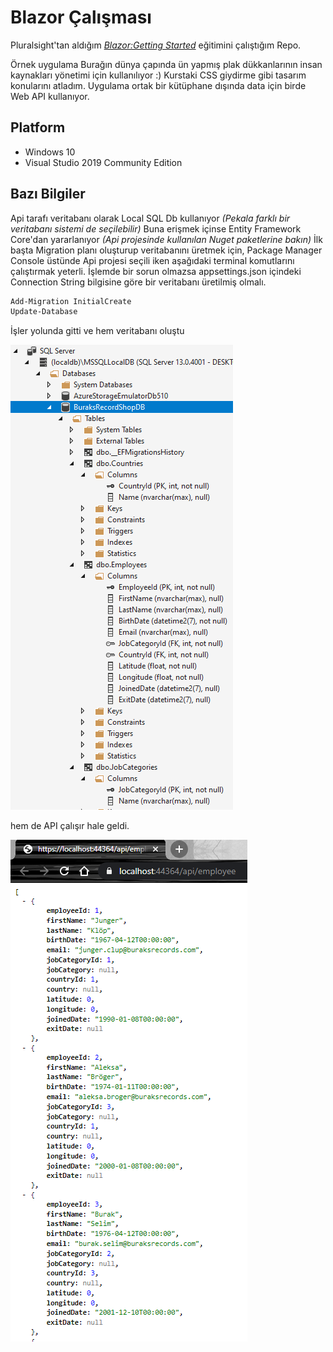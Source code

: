 # Blazor Çalışması

Pluralsight'tan aldığım _[Blazor:Getting Started](https://app.pluralsight.com/library/courses/getting-started-blazor/table-of-contents)_ eğitimini çalıştığım Repo.

Örnek uygulama Burağın dünya çapında ün yapmış plak dükkanlarının insan kaynakları yönetimi için kullanılıyor :) Kurstaki CSS giydirme gibi tasarım konularını atladım. Uygulama ortak bir kütüphane dışında data için birde Web API kullanıyor.

## Platform

- Windows 10
- Visual Studio 2019 Community Edition

## Bazı Bilgiler

Api tarafı veritabanı olarak Local SQL Db kullanıyor _(Pekala farklı bir veritabanı sistemi de seçilebilir)_ Buna erişmek içinse Entity Framework Core'dan yararlanıyor _(Api projesinde kullanılan Nuget paketlerine bakın)_ İlk başta Migration planı oluşturup veritabanını üretmek için, Package Manager Console üstünde Api projesi seçili iken aşağıdaki terminal komutlarını çalıştırmak yeterli. İşlemde bir sorun olmazsa appsettings.json içindeki Connection String bilgisine göre bir veritabanı üretilmiş olmalı.

```bash
Add-Migration InitialCreate
Update-Database
```

İşler yolunda gitti ve hem veritabanı oluştu 

![screenshot_2.png](./assets/screenshot_2.png)

hem de API çalışır hale geldi.

![screenshot_1.png](./assets/screenshot_1.png)
